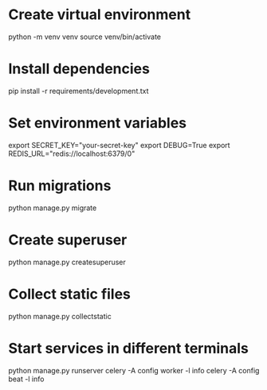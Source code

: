 # Create virtual environment
python -m venv venv
source venv/bin/activate

# Install dependencies
pip install -r requirements/development.txt

# Set environment variables
export SECRET_KEY="your-secret-key"
export DEBUG=True
export REDIS_URL="redis://localhost:6379/0"

# Run migrations
python manage.py migrate

# Create superuser
python manage.py createsuperuser

# Collect static files
python manage.py collectstatic

# Start services in different terminals
python manage.py runserver
celery -A config worker -l info
celery -A config beat -l info